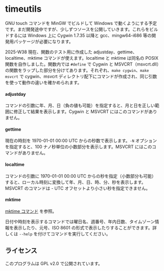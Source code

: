 timeutils
=========

GNU touch コマンドを MinGW でビルドして Windows で動くようにする予定です。まだ開発途中ですが、少しずつソースを公開していきます。これらをビルドするには Windows 上に Cygwin 1.7.35 以降と gcc、mingw64-i686 等の開発用パッケージが必要になります。

2025-W38 現在、関数のテスト用に作成した adjustday、gettime、localtime、mktime コマンドが使えます。localtime と mktime は同名の POSIX 関数を自作しました。関数内では `#define` で Cygwin と MSVCRT（msvcrt.dll）の関数をラップした部分を分けてあります。それぞれ、`make cygwin`、`make msvcrt` で cygwin、msvcrt ディレクトリ配下にコマンドが作成され、同じ引数を使って動作の違いを確かめられます。

#### adjustday

コマンドの引数に年、月、日（負の値も可能）を指定すると、月と日を正しい範囲に修正して結果を表示します。Cygwin と MSVCRT にはこのコマンドがありません。

#### gettime

現在の時刻を 1970-01-01 00:00 UTC からの秒数で表示します。`-N` オプションを指定すると、100 ナノ秒単位の小数部分を表示します。MSVCRT にはこのコマンドがありません。

#### localtime

コマンドの引数に 1970-01-01 00:00 UTC からの秒を指定（小数部分も可能）すると、ローカル時刻に変換して年、月、日、時、分、秒を表示します。MSVCRT のコマンドは - UTC オフセットより小さい秒を指定できません。

#### mktime

[mktime コマンド](./mktime.md) を参照。

日付や時刻を表示するコマンドでは曜日名、週番号、年内日数、タイムゾーン情報を表示したり、元号、ISO 8601 の形式で表示したりすることができます。詳しくは `--help` を付けてコマンドを実行してください。

## ライセンス

このプログラムは GPL v2.0 で公開されています。
